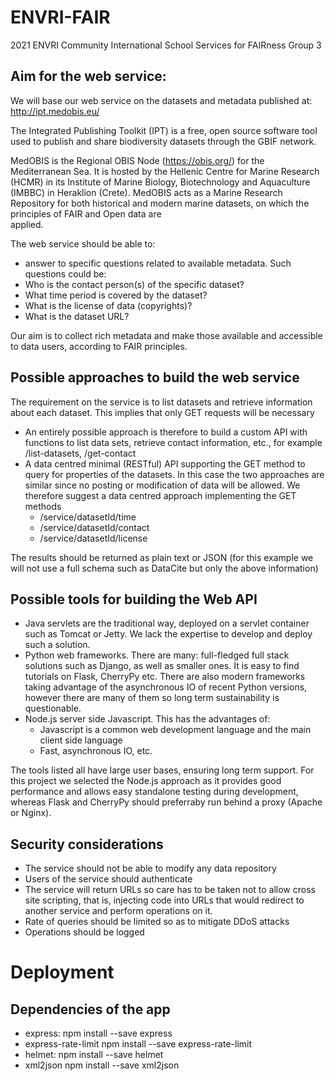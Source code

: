 # ENVRI-FAIR
2021 ENVRI Community International School Services for FAIRness
Group 3

## Aim for the web service:

We will base our web service on the datasets and metadata published at:
http://ipt.medobis.eu/
                                                                                
The Integrated Publishing Toolkit (IPT) is a free, open source software tool
used to publish and share biodiversity datasets through the GBIF network.
                                                                                
MedOBIS is the Regional OBIS Node (https://obis.org/) for the Mediterranean
Sea. It is hosted by the Hellenic Centre for Marine Research (HCMR) in its
Institute of Marine Biology, Biotechnology and Aquaculture (IMBBC) in Heraklion
(Crete). MedOBIS acts as a Marine Research Repository for both historical and
modern marine datasets, on which the principles of FAIR and Open data are          
applied.                                                                           
                                                                                   
The web service should be able to:
- answer to specific questions related to available metadata.
  Such questions could be:
 - Who is the contact person(s) of the specific dataset?
 - What time period is covered by the dataset?
 - What is the license of data (copyrights)?
 - What is the dataset URL?
                                                                                   
Our aim is to collect rich metadata and make those available and accessible to
data users, according to FAIR principles.
                                                                                   
## Possible approaches to build the web service
The requirement on the service is to list datasets and retrieve information
about each dataset. This implies that only GET requests will be necessary
- An entirely possible approach is therefore to  build a custom API with
  functions to list data sets, retrieve contact information, etc., for example
  /list-datasets, /get-contact
- A data centred  minimal (RESTful) API supporting the GET method to query for
  properties of the datasets.  In this case the two approaches are similar
  since no posting or modification of data will be allowed. We therefore suggest
  a data centred approach implementing the GET methods
  - /service/datasetId/time
  - /service/datasetId/contact
  - /service/datasetId/license
                                                                                   
The results should be returned as plain text or JSON (for this example we will
not use a full schema such as DataCite but only the above information)
                                                                                   
## Possible tools for building the Web API
- Java servlets are the traditional way, deployed on a servlet container such
  as Tomcat or Jetty. We lack the expertise to develop and deploy such a
  solution.
- Python web frameworks. There are many: full-fledged full stack solutions such
  as Django, as well as smaller ones. It is easy to find tutorials on Flask,
  CherryPy etc. There are also modern frameworks taking advantage of the
  asynchronous IO of recent Python versions, however there are many of them so
  long term sustainability is questionable.
- Node.js server side Javascript. This has the advantages of:
  - Javascript is a common web development language and the main client side language
  - Fast, asynchronous IO, etc.


The tools listed all have large user bases, ensuring long term support.
For this project we selected the Node.js approach as it provides good performance
and allows easy standalone testing during development, whereas Flask and CherryPy
should preferraby run behind a proxy (Apache or Nginx).

## Security considerations
- The service should not be able to modify any data repository
- Users of the service should authenticate
- The service will return URLs so care has to be taken not to allow cross site scripting,
		that is, injecting code into URLs that would redirect to another service and perform
		operations on it.
- Rate of queries should be limited so as to mitigate DDoS attacks
- Operations should be logged

# Deployment

## Dependencies of the app
- express:             npm install --save express
- express-rate-limit   npm install --save express-rate-limit
- helmet:              npm install --save helmet
- xml2json             npm install --save xml2json
